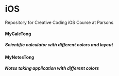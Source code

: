 # iOS
Repository for Creative Coding iOS Course at Parsons. 

#### MyCalcTong 
##### Scientific calculator with different colors and layout



#### MyNotesTong
##### Notes taking application with different colors
